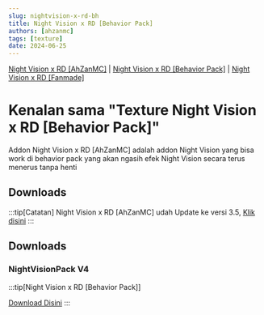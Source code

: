 ```yaml
---
slug: nightvision-x-rd-bh
title: Night Vision x RD [Behavior Pack]
authors: [ahzanmc]
tags: [texture]
date: 2024-06-25
---
```

[Night Vision x RD [AhZanMC]](nightvision-x-rd) | [Night Vision x RD [Behavior Pack]](nightvision-x-rd-bh) | [Night Vision x RD [Fanmade]](nightvision-x-rd-fan)
# Kenalan sama "Texture Night Vision x RD [Behavior Pack]"

Addon Night Vision x RD [AhZanMC] adalah addon Night Vision yang bisa work di behavior pack yang akan ngasih efek Night Vision secara terus menerus tanpa henti

<!-- truncate -->

## Downloads
:::tip[Catatan]
Night Vision x RD [AhZanMC] udah Update ke versi 3.5, [Klik disini](/nightvision-x-rd)
:::

## Downloads
### NightVisionPack V4
:::tip[Night Vision x RD [Behavior Pack]]

[Download Disini](https://www.mediafire.com/file/k2o4jwzpw8ap7rv/Night_Vision_x_RD_for_Bedrock_%2528Behavior_Pack%2529.mcpack/file)
:::